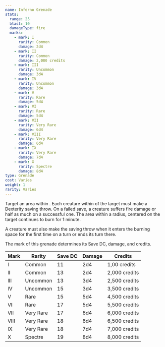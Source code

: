 ```yaml
---
name: Inferno Grenade
stats:
  range: 25
  blast: 10
  damageType: fire
  marks:
    - mark: I
      rarity: Common
      damage: 2d4
    - mark: II
      rarity: Common
      damage: 2,000 credits
    - mark: III
      rarity: Uncommon
      damage: 3d4
    - mark: IV
      rarity: Uncommon
      damage: 3d4
    - mark: V
      rarity: Rare
      damage: 5d4
    - mark: VI
      rarity: Rare
      damage: 5d4
    - mark: VII
      rarity: Very Rare
      damage: 6d4
    - mark: VIII
      rarity: Very Rare
      damage: 6d4
    - mark: IX
      rarity: Very Rare
      damage: 7d4
    - mark: X
      rarity: Spectre
      damage: 8d4
type: Grenade
cost: Varies
weight: 1
rarity: Varies
---
```

Target an area within <me-distance length="25" />. Each creature within <me-distance length="10" /> of the target must make a Dexterity saving throw.
On a failed save, a creature suffers fire damage or half as much on a successful one. The area within a <me-distance length="10" adj /> radius, centered on the target
continues to burn for 1 minute.

A creature must also make the saving throw when it enters the burning space for the first time on a turn or ends its turn there.

The mark of this grenade determines its Save DC, damage, and credits.

Mark|Rarity|Save DC|Damage|Credits
---|---|---|---|---
I|Common|11|2d4|1,00 credits
II|Common|13|2d4|2,000 credits
III|Uncommon|13|3d4|2,500 credits
IV|Uncommon|15|3d4|3,500 credits
V|Rare|15|5d4|4,500 credits
VI|Rare|17|5d4|5,500 credits
VII|Very Rare|17|6d4|6,000 credits
VIII|Very Rare|18|6d4|6,500 credits
IX|Very Rare|18|7d4|7,000 credits
X|Spectre|19|8d4|8,000 credits
